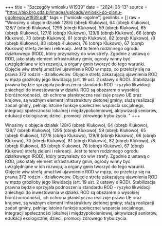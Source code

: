 +++
title = "Szczegóły wniosku W1939"
date = "2024-06-13"
source = "https://bip.brg.gda.pl/images/uploads/wnioski-do-planu-ogolnego/w1939.pdf"
tags = ["wnioski-ogolne"]
geolinks = []
raw = "Wnosimy o objęcie działek 128/6 (obręb Klukowo), 64 (obręb Klukowo), 128/7 (obręb Klukowo), 1295 (obręb Klukowo), 59 (obręb Klukowo), 65 (obręb Klukowo), 127/8 (obręb Klukowo), 129/8 (obręb Kiukowo), 66 (obręb Klukowo), 70 (obręb Kiukowo), 81 (obręb Klukowo), 82 (obręb Klukowo), /8 (obręb Klukowo), 83 (obręb Klukowo), 76 (obręb Klukowo), 67 (obręb Kiukowo) strefą zieleni i rekreacji. Jest to teren rodzinnego ogrodu działkowego (ROD), który przynależy do wiw strefy. Zgodnie z ustawą o ROD, jako stały element infrastruktury gmin, ogrody winny być uwzględniane w ich rozwoju, a organy gmin tworzyć do tego warunki. Objęcie wiw strefą umożliwi ujawnienie ROD w mpzp, co przełoży się na prawa 372 rodzin - działkowców. Objęcie strefą zakazującą ujawnienia ROD w mpzp groziłoby jego likwidacją (art. 19 ust. 2 ustawy o ROD). Stabilizacja prawna będzie sprzyjała podnoszeniu standardu ROD - ryzyko likwidacji zniechęci do inwestowania w działki. ROD są obszarem o wysokiej bioróżnorodności, ich ochrona płanistyczna realizuje prawo UE oraz krajowe, są ważnym element infrastruktury zietonej gminy; służą realizacji zadań gminy, pełniąc istoine funkcje społeczne: wsparcia socjalnego, integracji społeczności lokalnej i międzypokoleniowej, aktywizacji seniorów, edukacji ekologicznej dzieci, promocji zdrowego trybu życia. "
+++

Wnosimy o objęcie działek 128/6 (obręb Klukowo), 64 (obręb Klukowo), 128/7 (obręb Klukowo), 1295
(obręb Klukowo), 59 (obręb Klukowo), 65 (obręb Klukowo), 127/8 (obręb Klukowo), 129/8 (obręb Kiukowo), 66
(obręb Klukowo), 70 (obręb Kiukowo), 81 (obręb Klukowo), 82 (obręb Klukowo), /8 (obręb Klukowo), 83 (obręb
Klukowo), 76 (obręb Klukowo), 67 (obręb Kiukowo) strefą zieleni i rekreacji. Jest to teren rodzinnego ogrodu
działkowego (ROD), który przynależy do wiw strefy. Zgodnie z ustawą o ROD, jako stały element infrastruktury
gmin, ogrody winny być uwzględniane w ich rozwoju, a organy gmin tworzyć do tego warunki. Objęcie wiw strefą
umożliwi ujawnienie ROD w mpzp, co przełoży się na prawa 372 rodzin - działkowców. Objęcie strefą zakazującą
ujawnienia ROD w mpzp groziłoby jego likwidacją (art. 19 ust. 2 ustawy o ROD). Stabilizacja prawna będzie
sprzyjała podnoszeniu standardu ROD - ryzyko likwidacji zniechęci do inwestowania w działki. ROD są obszarem
o wysokiej bioróżnorodności, ich ochrona płanistyczna realizuje prawo UE oraz krajowe, są ważnym element
infrastruktury zietonej gminy; służą realizacji zadań gminy, pełniąc istoine funkcje społeczne: wsparcia socjalnego,
integracji społeczności lokalnej i międzypokoleniowej, aktywizacji seniorów, edukacji ekologicznej dzieci, promocji
zdrowego trybu życia.



